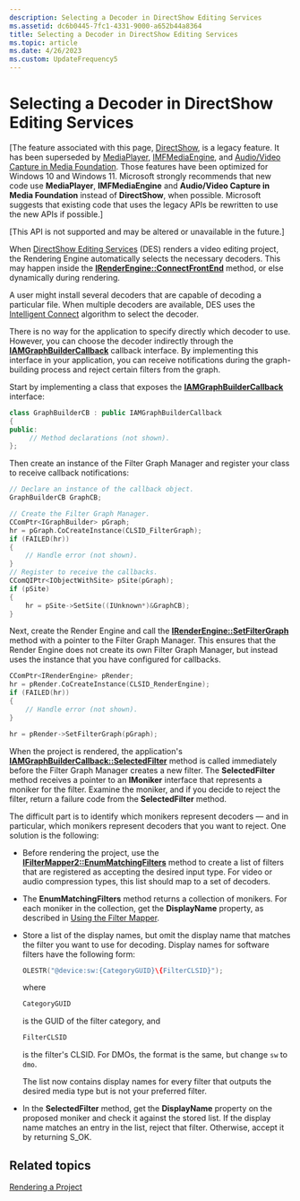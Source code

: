 ```yaml
---
description: Selecting a Decoder in DirectShow Editing Services
ms.assetid: dc6b0445-7fc1-4331-9000-a652b44a8364
title: Selecting a Decoder in DirectShow Editing Services
ms.topic: article
ms.date: 4/26/2023
ms.custom: UpdateFrequency5
---
```


# Selecting a Decoder in DirectShow Editing Services

\[The feature associated with this page, [DirectShow](/windows/win32/directshow/directshow), is a legacy feature. It has been superseded by [MediaPlayer](/uwp/api/Windows.Media.Playback.MediaPlayer), [IMFMediaEngine](/windows/win32/api/mfmediaengine/nn-mfmediaengine-imfmediaengine), and [Audio/Video Capture in Media Foundation](/windows/win32/medfound/audio-video-capture-in-media-foundation). Those features have been optimized for Windows 10 and Windows 11. Microsoft strongly recommends that new code use **MediaPlayer**, **IMFMediaEngine** and **Audio/Video Capture in Media Foundation** instead of **DirectShow**, when possible. Microsoft suggests that existing code that uses the legacy APIs be rewritten to use the new APIs if possible.\]

\[This API is not supported and may be altered or unavailable in the future.\]

When [DirectShow Editing Services](directshow-editing-services.md) (DES) renders a video editing project, the Rendering Engine automatically selects the necessary decoders. This may happen inside the [**IRenderEngine::ConnectFrontEnd**](irenderengine-connectfrontend.md) method, or else dynamically during rendering.

A user might install several decoders that are capable of decoding a particular file. When multiple decoders are available, DES uses the [Intelligent Connect](intelligent-connect.md) algorithm to select the decoder.

There is no way for the application to specify directly which decoder to use. However, you can choose the decoder indirectly through the [**IAMGraphBuilderCallback**](/windows/desktop/api/Strmif/nn-strmif-iamgraphbuildercallback) callback interface. By implementing this interface in your application, you can receive notifications during the graph-building process and reject certain filters from the graph.

Start by implementing a class that exposes the [**IAMGraphBuilderCallback**](/windows/desktop/api/Strmif/nn-strmif-iamgraphbuildercallback) interface:


```C++
class GraphBuilderCB : public IAMGraphBuilderCallback
{
public:
     // Method declarations (not shown).
};
```



Then create an instance of the Filter Graph Manager and register your class to receive callback notifications:


```C++
// Declare an instance of the callback object.
GraphBuilderCB GraphCB; 

// Create the Filter Graph Manager.
CComPtr<IGraphBuilder> pGraph;
hr = pGraph.CoCreateInstance(CLSID_FilterGraph);
if (FAILED(hr))
{
    // Handle error (not shown).
}
// Register to receive the callbacks.
CComQIPtr<IObjectWithSite> pSite(pGraph);
if (pSite)
{
    hr = pSite->SetSite((IUnknown*)&GraphCB);
}
```



Next, create the Render Engine and call the [**IRenderEngine::SetFilterGraph**](irenderengine-setfiltergraph.md) method with a pointer to the Filter Graph Manager. This ensures that the Render Engine does not create its own Filter Graph Manager, but instead uses the instance that you have configured for callbacks.


```C++
CComPtr<IRenderEngine> pRender;
hr = pRender.CoCreateInstance(CLSID_RenderEngine);
if (FAILED(hr))
{
    // Handle error (not shown).
}

hr = pRender->SetFilterGraph(pGraph);
```



When the project is rendered, the application's [**IAMGraphBuilderCallback::SelectedFilter**](/windows/desktop/api/Strmif/nf-strmif-iamgraphbuildercallback-selectedfilter) method is called immediately before the Filter Graph Manager creates a new filter. The **SelectedFilter** method receives a pointer to an **IMoniker** interface that represents a moniker for the filter. Examine the moniker, and if you decide to reject the filter, return a failure code from the **SelectedFilter** method.

The difficult part is to identify which monikers represent decoders — and in particular, which monikers represent decoders that you want to reject. One solution is the following:

-   Before rendering the project, use the [**IFilterMapper2::EnumMatchingFilters**](/windows/desktop/api/Strmif/nf-strmif-ifiltermapper2-enummatchingfilters) method to create a list of filters that are registered as accepting the desired input type. For video or audio compression types, this list should map to a set of decoders.
-   The **EnumMatchingFilters** method returns a collection of monikers. For each moniker in the collection, get the **DisplayName** property, as described in [Using the Filter Mapper](using-the-filter-mapper.md).
-   Store a list of the display names, but omit the display name that matches the filter you want to use for decoding. Display names for software filters have the following form:

    ```C++
    OLESTR("@device:sw:{CategoryGUID}\{FilterCLSID}");
    ```

    

    where

    ```C++
    CategoryGUID
    ```

    

    is the GUID of the filter category, and

    ```C++
    FilterCLSID
    ```

    

    is the filter's CLSID. For DMOs, the format is the same, but change `sw` to `dmo`.

    The list now contains display names for every filter that outputs the desired media type but is not your preferred filter.

-   In the **SelectedFilter** method, get the **DisplayName** property on the proposed moniker and check it against the stored list. If the display name matches an entry in the list, reject that filter. Otherwise, accept it by returning S\_OK.

## Related topics

<dl> <dt>

[Rendering a Project](rendering-a-project.md)
</dt> </dl>

 

 




